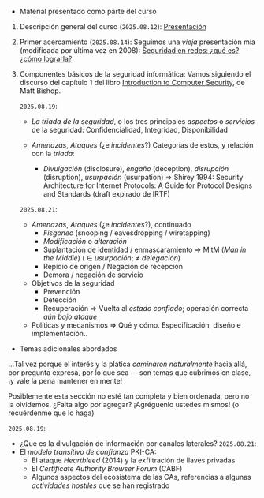 * Material presentado como parte del curso

1. Descripción general del curso (`2025.08.12`):
   [Presentación](./00_presentacion.pdf)
2. Primer acercamiento (`2025.08.14`): Seguimos una _vieja_ presentación
   mía (modificada por última vez en 2008): [Seguridad en redes: ¿qué es?
   ¿cómo lograrla?](./01_seg_en_redes.pdf)
3. Componentes básicos de la seguridad informática: Vamos siguiendo el
   discurso del capítulo 1 del libro [Introduction to Computer
   Security](https://www.oreilly.com/library/view/introduction-to-computer/0321247442/),
   de Matt Bishop.

   `2025.08.19`:
   - _La triada de la seguridad_, o los tres principales _aspectos_ o
     _servicios_ de la seguridad: Confidencialidad, Integridad,
     Disponibilidad

   - _Amenazas_, _Ataques_ (¿e _incidentes_?) Categorías de estos, y
     relación con la _triada_:
	 - _Divulgación_ (disclosure), _engaño_ (deception), _disrupción_
       (disruption), _usurpación_ (usurpation) ⇒ Shirey 1994: Security
       Architecture for Internet Protocols: A Guide for Protocol Designs
       and Standards (draft expirado de IRTF)

   `2025.08.21`:
   - _Amenazas_, _Ataques_ (¿e _incidentes_?), continuado
     - _Fisgoneo_ (snooping / eavesdropping / wiretapping)
     - _Modificación_ o _alteración_
     - Suplantación de identidad / enmascaramiento ⇒ MitM (_Man in the
       Middle_) ( ∈ _usurpación_;  ≠ _delegación_)
     - Repidio de origen / Negación de recepción
     - Demora / negación de servicio
   - Objetivos de la seguridad
     - Prevención
     - Detección
     - Recuperación ⇒ Vuelta al _estado confiado_; operación correcta _aún
       bajo ataque_
   - Políticas y mecanismos ⇒ Qué y cómo. Especificación, diseño e implementación..

* Temas adicionales abordados

...Tal vez porque el interés y la plática *caminaron naturalmente* hacia
allá, por pregunta expresa, por lo que sea — son temas que cubrimos en
clase, ¡y vale la pena mantener en mente!

Posiblemente esta sección no esté tan completa y bien ordenada, pero no la
olvidemos. ¿Falta algo por agregar? ¡Agréguenlo ustedes mismos! (o
recuérdenme que lo haga)

`2025.08.19`:
- ¿Que es la divulgación de información por canales laterales?
`2025.08.21`:
- El *modelo transitivo de confianza* PKI-CA:
  - El ataque *Heartbleed* (2014) y la exfiltración de llaves privadas
  - El *Certificate Authority Browser Forum* (CABF)
  - Algunos aspectos del ecosistema de las CAs, referencias a algunas
    *actividades hostiles* que se han registrado
